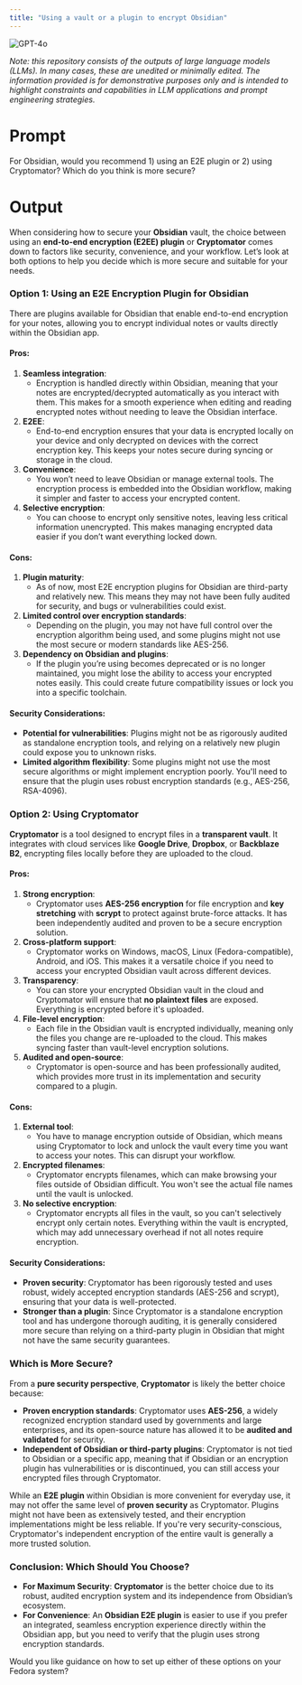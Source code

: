 ```yaml
---
title: "Using a vault or a plugin to encrypt Obsidian"
---
```

![GPT-4o](https://img.shields.io/badge/GPT--4o-3333FF?style=for-the-badge&logo=openai&logoColor=white)



*Note: this repository consists of the outputs of large language models (LLMs). In many cases, these are unedited or minimally edited. The information provided is for demonstrative purposes only and is intended to highlight constraints and capabilities in LLM applications and prompt engineering strategies.*


# Prompt

For Obsidian, would you recommend 1) using an E2E plugin or 2) using Cryptomator? Which do you think is more secure?

# Output

When considering how to secure your **Obsidian** vault, the choice between using an **end-to-end encryption (E2EE) plugin** or **Cryptomator** comes down to factors like security, convenience, and your workflow. Let’s look at both options to help you decide which is more secure and suitable for your needs.

### **Option 1: Using an E2E Encryption Plugin for Obsidian**

There are plugins available for Obsidian that enable end-to-end encryption for your notes, allowing you to encrypt individual notes or vaults directly within the Obsidian app.

#### **Pros**:
1. **Seamless integration**:
   - Encryption is handled directly within Obsidian, meaning that your notes are encrypted/decrypted automatically as you interact with them. This makes for a smooth experience when editing and reading encrypted notes without needing to leave the Obsidian interface.
2. **E2EE**:
   - End-to-end encryption ensures that your data is encrypted locally on your device and only decrypted on devices with the correct encryption key. This keeps your notes secure during syncing or storage in the cloud.
3. **Convenience**:
   - You won’t need to leave Obsidian or manage external tools. The encryption process is embedded into the Obsidian workflow, making it simpler and faster to access your encrypted content.
4. **Selective encryption**:
   - You can choose to encrypt only sensitive notes, leaving less critical information unencrypted. This makes managing encrypted data easier if you don’t want everything locked down.

#### **Cons**:
1. **Plugin maturity**:
   - As of now, most E2E encryption plugins for Obsidian are third-party and relatively new. This means they may not have been fully audited for security, and bugs or vulnerabilities could exist.
2. **Limited control over encryption standards**:
   - Depending on the plugin, you may not have full control over the encryption algorithm being used, and some plugins might not use the most secure or modern standards like AES-256.
3. **Dependency on Obsidian and plugins**:
   - If the plugin you’re using becomes deprecated or is no longer maintained, you might lose the ability to access your encrypted notes easily. This could create future compatibility issues or lock you into a specific toolchain.

#### **Security Considerations**:
- **Potential for vulnerabilities**: Plugins might not be as rigorously audited as standalone encryption tools, and relying on a relatively new plugin could expose you to unknown risks.
- **Limited algorithm flexibility**: Some plugins might not use the most secure algorithms or might implement encryption poorly. You'll need to ensure that the plugin uses robust encryption standards (e.g., AES-256, RSA-4096).

### **Option 2: Using Cryptomator**

**Cryptomator** is a tool designed to encrypt files in a **transparent vault**. It integrates with cloud services like **Google Drive**, **Dropbox**, or **Backblaze B2**, encrypting files locally before they are uploaded to the cloud.

#### **Pros**:
1. **Strong encryption**:
   - Cryptomator uses **AES-256 encryption** for file encryption and **key stretching** with **scrypt** to protect against brute-force attacks. It has been independently audited and proven to be a secure encryption solution.
2. **Cross-platform support**:
   - Cryptomator works on Windows, macOS, Linux (Fedora-compatible), Android, and iOS. This makes it a versatile choice if you need to access your encrypted Obsidian vault across different devices.
3. **Transparency**:
   - You can store your encrypted Obsidian vault in the cloud and Cryptomator will ensure that **no plaintext files** are exposed. Everything is encrypted before it's uploaded.
4. **File-level encryption**:
   - Each file in the Obsidian vault is encrypted individually, meaning only the files you change are re-uploaded to the cloud. This makes syncing faster than vault-level encryption solutions.
5. **Audited and open-source**:
   - Cryptomator is open-source and has been professionally audited, which provides more trust in its implementation and security compared to a plugin.

#### **Cons**:
1. **External tool**:
   - You have to manage encryption outside of Obsidian, which means using Cryptomator to lock and unlock the vault every time you want to access your notes. This can disrupt your workflow.
2. **Encrypted filenames**:
   - Cryptomator encrypts filenames, which can make browsing your files outside of Obsidian difficult. You won't see the actual file names until the vault is unlocked.
3. **No selective encryption**:
   - Cryptomator encrypts all files in the vault, so you can't selectively encrypt only certain notes. Everything within the vault is encrypted, which may add unnecessary overhead if not all notes require encryption.

#### **Security Considerations**:
- **Proven security**: Cryptomator has been rigorously tested and uses robust, widely accepted encryption standards (AES-256 and scrypt), ensuring that your data is well-protected.
- **Stronger than a plugin**: Since Cryptomator is a standalone encryption tool and has undergone thorough auditing, it is generally considered more secure than relying on a third-party plugin in Obsidian that might not have the same security guarantees.

### **Which is More Secure?**

From a **pure security perspective**, **Cryptomator** is likely the better choice because:
- **Proven encryption standards**: Cryptomator uses **AES-256**, a widely recognized encryption standard used by governments and large enterprises, and its open-source nature has allowed it to be **audited and validated** for security.
- **Independent of Obsidian or third-party plugins**: Cryptomator is not tied to Obsidian or a specific app, meaning that if Obsidian or an encryption plugin has vulnerabilities or is discontinued, you can still access your encrypted files through Cryptomator.

While an **E2E plugin** within Obsidian is more convenient for everyday use, it may not offer the same level of **proven security** as Cryptomator. Plugins might not have been as extensively tested, and their encryption implementations might be less reliable. If you're very security-conscious, Cryptomator's independent encryption of the entire vault is generally a more trusted solution.

### **Conclusion: Which Should You Choose?**
- **For Maximum Security**: **Cryptomator** is the better choice due to its robust, audited encryption system and its independence from Obsidian’s ecosystem.
- **For Convenience**: An **Obsidian E2E plugin** is easier to use if you prefer an integrated, seamless encryption experience directly within the Obsidian app, but you need to verify that the plugin uses strong encryption standards.

Would you like guidance on how to set up either of these options on your Fedora system?